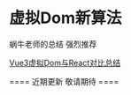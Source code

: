 # 虚拟Dom新算法
蜗牛老师的总结 强烈推荐

[Vue3虚拟Dom与React对比总结](https://juejin.im/post/5e9faa8fe51d4546fe263eda)

==== 近期更新 敬请期待 ====
